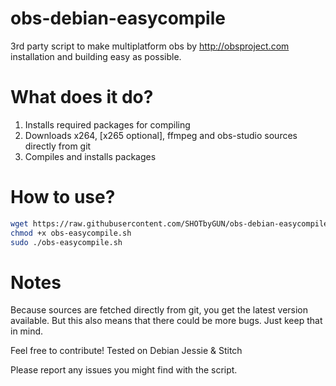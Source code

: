 # obs-debian-easycompile
3rd party script to make multiplatform obs by http://obsproject.com installation and building easy as possible.

# What does it do?

1. Installs required packages for compiling
2. Downloads x264, [x265 optional], ffmpeg and obs-studio sources directly from git
3. Compiles and installs packages


# How to use?

```bash
wget https://raw.githubusercontent.com/SHOTbyGUN/obs-debian-easycompile/master/obs-easycompile.sh
chmod +x obs-easycompile.sh
sudo ./obs-easycompile.sh
```

# Notes

Because sources are fetched directly from git, you get the latest version available.
But this also means that there could be more bugs. Just keep that in mind.

Feel free to contribute!
Tested on Debian Jessie & Stitch

Please report any issues you might find with the script.
